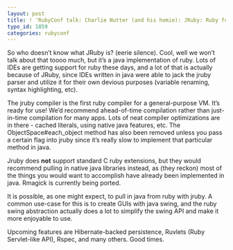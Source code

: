 ```yaml
---
layout: post
title: ! 'RubyConf talk: Charlie Nutter (and his homie): JRuby: Ruby for the JVM'
typo_id: 1859
categories: rubyconf
---
```

So who doesn’t know what JRuby is? (eerie silence). Cool, well we won’t talk about that toooo much, but it’s a java implementation of ruby. Lots of IDEs are getting support for ruby these days, and a lot of that is actually because of JRuby, since IDEs written in java were able to jack the jruby parser and utilize it for their own devious purposes (variable renaming, syntax highlighting, etc).

The jruby compiler is the first ruby compiler for a general-purpose VM. It’s ready for use! We’d recommend ahead-of-time compilation rather than just-in-time compilation for many apps. Lots of neat compiler optimizations are in there - cached literals, using native java features, etc. The ObjectSpace\#each\_object method has also been removed unless you pass a certain flag into jruby since it’s really slow to implement that particular method in java.

Jruby does **not** support standard C ruby extensions, but they would recommend pulling in native java libraries instead, as (they reckon) most of the things you would want to accomplish have already been implemented in java. Rmagick is currently being ported.

It is possible, as one might expect, to pull in java from ruby with jruby. A common use-case for this is to create GUIs with java swing, and the ruby swing abstraction actually does a lot to simplify the swing API and make it more enjoyable to use.

Upcoming features are Hibernate-backed persistence, Ruvlets (Ruby Servlet-like API), Rspec, and many others. Good times.
